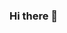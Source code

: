 ### Hi there 👋

<!--
**NandishDeshmukh2412/NandishDeshmukh2412** is a ✨ _special_ ✨ repository because its `README.md` (this file) appears on your GitHub profile.

!!Changing lives and enabling dreams!!

Matching Professionals with the Opportunity @Akamai.
